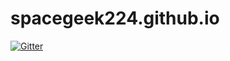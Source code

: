 # spacegeek224.github.io

[![Gitter](https://badges.gitter.im/Join%20Chat.svg)](https://gitter.im/spacegeek224/spacegeek224.github.io?utm_source=badge&utm_medium=badge&utm_campaign=pr-badge&utm_content=badge)